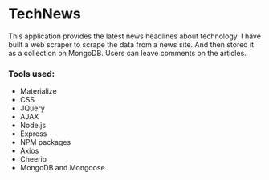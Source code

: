 # TechNews

This application provides the latest news headlines about technology. 
I have built a web scraper to scrape the data from a news site.
And then stored it as a collection on MongoDB.
Users can leave comments on the articles.

### Tools used:

* Materialize
* CSS
* JQuery
* AJAX
* Node.js
* Express
* NPM packages
* Axios
* Cheerio
* MongoDB and Mongoose
